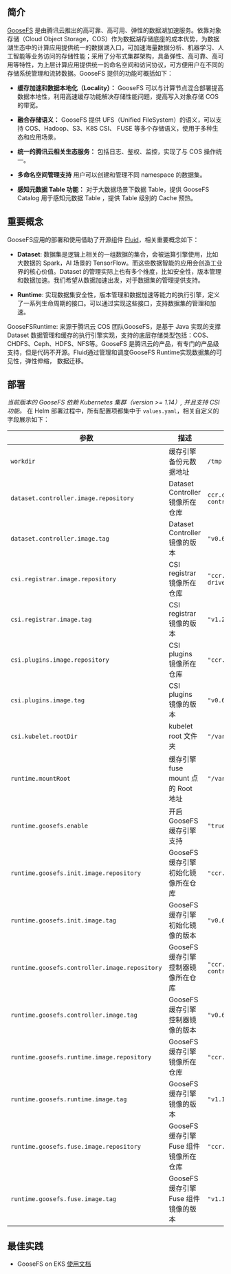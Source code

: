## 简介
[GooseFS](https://cloud.tencent.com/document/product/436/56412) 是由腾讯云推出的高可靠、高可用、弹性的数据湖加速服务。依靠对象存储（Cloud Object Storage，COS）作为数据湖存储底座的成本优势，为数据湖生态中的计算应用提供统一的数据湖入口，可加速海量数据分析、机器学习、人工智能等业务访问的存储性能；采用了分布式集群架构，具备弹性、高可靠、高可用等特性，为上层计算应用提供统一的命名空间和访问协议，可方便用户在不同的存储系统管理和流转数据。GooseFS 提供的功能可概括如下：
- **缓存加速和数据本地化（Locality）：** GooseFS 可以与计算节点混合部署提高数据本地性，利用高速缓存功能解决存储性能问题，提高写入对象存储 COS 的带宽。

- **融合存储语义：** GooseFS 提供 UFS（Unified FileSystem）的语义，可以支持 COS、Hadoop、S3、K8S CSI、 FUSE 等多个存储语义，使用于多种生态和应用场景。

- **统一的腾讯云相关生态服务：** 包括日志、鉴权、监控，实现了与 COS 操作统一。

- **多命名空间管理支持** 用户可以创建和管理不同 namespace 的数据集。

- **感知元数据 Table 功能：** 对于大数据场景下数据 Table，提供 GooseFS Catalog 用于感知元数据 Table ，提供 Table 级别的 Cache 预热。

## 重要概念
GooseFS应用的部署和使用借助了开源组件 [Fluid](https://github.com/fluid-cloudnative/fluid)，相关重要概念如下：
- **Dataset**: 数据集是逻辑上相关的一组数据的集合，会被运算引擎使用，比如大数据的 Spark，AI 场景的 TensorFlow。而这些数据智能的应用会创造工业界的核心价值。Dataset 的管理实际上也有多个维度，比如安全性，版本管理和数据加速。我们希望从数据加速出发，对于数据集的管理提供支持。

- **Runtime**: 实现数据集安全性，版本管理和数据加速等能力的执行引擎，定义了一系列生命周期的接口。可以通过实现这些接口，支持数据集的管理和加速。

GooseFSRuntime: 来源于腾讯云 COS 团队GooseFS，是基于 Java 实现的支撑 Dataset 数据管理和缓存的执行引擎实现，支持的底层存储类型包括：COS、CHDFS、Ceph、HDFS、NFS等。GooseFS 是腾讯云的产品，有专门的产品级支持，但是代码不开源。Fluid通过管理和调度GooseFS Runtime实现数据集的可见性，弹性伸缩， 数据迁移。


## 部署
*当前版本的 GooseFS 依赖 Kubernetes 集群（version >= 1.14）, 并且支持 CSI 功能。*
在 Helm 部署过程中，所有配置项都集中于 `values.yaml`，相关自定义的字段展示如下：

| 参数     | 描述     | 默认值     |
| ------- | -------- | --------- |
| `workdir` | 缓存引擎备份元数据地址 | `/tmp`
| `dataset.controller.image.repository` | Dataset Controller 镜像所在仓库  | `ccr.ccs.tencentyun.com/fluid/dataset-controller` |
| `dataset.controller.image.tag`        | Dataset Controller 镜像的版本    | `"v0.6.0-0bfc552"` |
| `csi.registrar.image.repository`   | CSI registrar 镜像所在仓库 | `"ccr.ccs.tencentyun.com/fluid/csi-node-driver-registrar"` |
| `csi.registrar.image.tag`   | CSI registrar 镜像的版本 | `"v1.2.0"` |
| `csi.plugins.image.repository`   | CSI plugins 镜像所在仓库 | `"ccr.ccs.tencentyun.com/fluid/fluid-csi"` |
| `csi.plugins.image.tag`   | CSI plugins 镜像的版本 | `"v0.6.0-def5316"` |
| `csi.kubelet.rootDir`   | kubelet root 文件夹 | `"/var/lib/kubelet"` |
| `runtime.mountRoot`   | 缓存引擎 fuse mount 点的 Root 地址 | `"/var/lib/kubelet"` |
| `runtime.goosefs.enable`   | 开启 GooseFS 缓存引擎支持 | `"true"` |
| `runtime.goosefs.init.image.repository`   | GooseFS 缓存引擎初始化镜像所在仓库 | `"ccr.ccs.tencentyun.com/fluid/init-users"` |
| `runtime.goosefs.init.image.tag`   | GooseFS 缓存引擎初始化镜像的版本 | `"v0.6.0-0cd802e"` |
| `runtime.goosefs.controller.image.repository`   | GooseFS 缓存引擎控制器镜像所在仓库 | `"ccr.ccs.tencentyun.com/fluid/goosefsruntime-controller"` |
| `runtime.goosefs.controller.image.tag`   | GooseFS 缓存引擎控制器镜像的版本 | `"v0.6.0-bbf4ea0"` |
| `runtime.goosefs.runtime.image.repository`   | GooseFS 缓存引擎镜像所在仓库 | `"ccr.ccs.tencentyun.com/fluid/goosefs"` |
| `runtime.goosefs.runtime.image.tag`   | GooseFS 缓存引擎镜像的版本 | `"v1.1.10"` |
| `runtime.goosefs.fuse.image.repository`   | GooseFS 缓存引擎 Fuse 组件镜像所在仓库 | `"ccr.ccs.tencentyun.com/fluid/goosefs-fuse"` |
| `runtime.goosefs.fuse.image.tag`   | GooseFS 缓存引擎 Fuse 组件镜像的版本 | `"v1.1.10"` |


## 最佳实践
- GooseFS on EKS [使用文档](https://cloud.tencent.com/document/product/436/60091)

